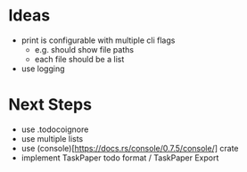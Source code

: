 # Ideas

- print is configurable with multiple cli flags
  - e.g. should show file paths
  - each file should be a list
- use logging

# Next Steps

- use .todocoignore
- use multiple lists
- use (console)[https://docs.rs/console/0.7.5/console/] crate
- implement TaskPaper todo format / TaskPaper Export
